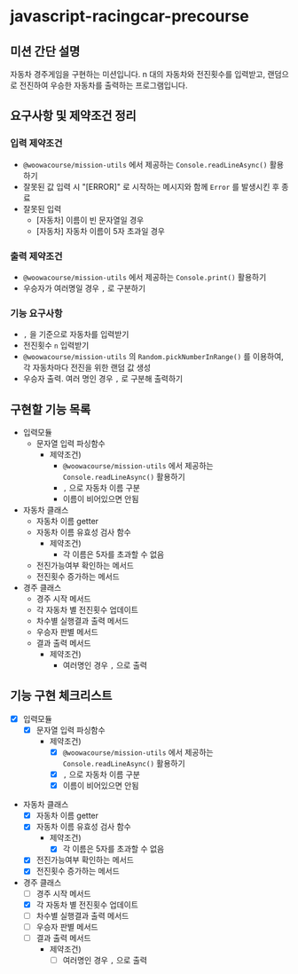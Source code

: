 # javascript-racingcar-precourse

## 미션 간단 설명

자동차 경주게임을 구현하는 미션입니다. n 대의 자동차와 전진횟수를 입력받고, 랜덤으로 전진하여 우승한 자동차를 출력하는 프로그램입니다.

## 요구사항 및 제약조건 정리

### 입력 제약조건

- `@woowacourse/mission-utils` 에서 제공하는 `Console.readLineAsync()` 활용하기
- 잘못된 값 입력 시 "\[ERROR]" 로 시작하는 메시지와 함께 `Error` 를 발생시킨 후 종료
- 잘못된 입력
  - \[자동차] 이름이 빈 문자열일 경우
  - \[자동차] 자동차 이름이 5자 초과일 경우

### 출력 제약조건

- `@woowacourse/mission-utils` 에서 제공하는 `Console.print()` 활용하기
- 우승자가 여러명일 경우 `,` 로 구분하기

### 기능 요구사항

- `,` 을 기준으로 자동차를 입력받기
- 전진횟수 `n` 입력받기
- `@woowacourse/mission-utils` 의 `Random.pickNumberInRange()` 를 이용하여, 각 자동차마다 전진을 위한 랜덤 값 생성
- 우승자 출력. 여러 명인 경우 `,` 로 구분해 출력하기

## 구현할 기능 목록

- 입력모듈
  - 문자열 입력 파싱함수
    - 제약조건)
      - `@woowacourse/mission-utils` 에서 제공하는 `Console.readLineAsync()` 활용하기
      - `,` 으로 자동차 이름 구분
      - 이름이 비어있으면 안됨
- 자동차 클래스
  - 자동차 이름 getter
  - 자동차 이름 유효성 검사 함수
    - 제약조건)
      - 각 이름은 5자를 초과할 수 없음
  - 전진가능여부 확인하는 메서드
  - 전진횟수 증가하는 메서드
- 경주 클래스
  - 경주 시작 메서드
  - 각 자동차 별 전진횟수 업데이트
  - 차수별 실행결과 출력 메서드
  - 우승자 판별 메서드
  - 결과 출력 메서드
    - 제약조건)
      - 여러명인 경우 `,` 으로 출력

## 기능 구현 체크리스트

- [x] 입력모듈
  - [x] 문자열 입력 파싱함수
    - 제약조건)
      - [x] `@woowacourse/mission-utils` 에서 제공하는 `Console.readLineAsync()` 활용하기
      - [x] `,` 으로 자동차 이름 구분
      - [x] 이름이 비어있으면 안됨
- 자동차 클래스
  - [x] 자동차 이름 getter
  - [x] 자동차 이름 유효성 검사 함수
    - 제약조건)
      - [x] 각 이름은 5자를 초과할 수 없음
  - [x] 전진가능여부 확인하는 메서드
  - [x] 전진횟수 증가하는 메서드
- 경주 클래스
  - [ ] 경주 시작 메서드
  - [x] 각 자동차 별 전진횟수 업데이트
  - [ ] 차수별 실행결과 출력 메서드
  - [ ] 우승자 판별 메서드
  - [ ] 결과 출력 메서드
    - 제약조건)
      - [ ] 여러명인 경우 `,` 으로 출력
